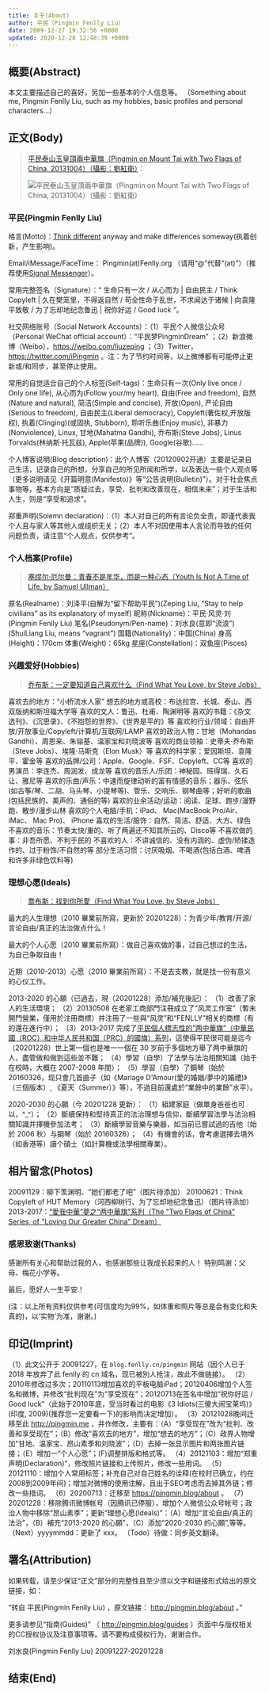 ```yaml
---
title: 关于(About)
author: 平民（Pingmin Fenlly Liu）
date: 2009-12-27 19:32:56 +0800
updated: 2020-12-28 12:48:39 +0800
---
```


## 概要(Abstract)

本文主要描述自己的喜好，另加一些基本的个人信息等。
（Something about me, Pingmin Fenlly Liu, such as my hobbies, basic profiles and personal characters…）

## 正文(Body)

> [平民泰山玉皇頂兩中華旗（Pingmin on Mount Tai with Two Flags of China, 20131004）（攝影：劉紅衛）](/post/loving-our-greater-china.html)：
>
> ![平民泰山玉皇頂兩中華旗（Pingmin on Mount Tai with Two Flags of China, 20131004）（攝影：劉紅衛）](https://pingmin.me/img/loving-our-greater-china/20131004-LOGC-TFC-PRC-Shandong-Mount-Tai-Jade-Emperor-Peak-Photographed-by-Liu-Hongwei.jpg "平民泰山玉皇頂兩中華旗（Pingmin on Mount Tai with Two Flags of China, 20131004）（攝影：劉紅衛）")

### 平民(Pingmin Fenlly Liu)

格言(Motto)：[Think different](/post/think-different-by-apple-inc.html) anyway and make differences someway(执着创新，产生影响)。

Email/iMessage/FaceTime： Pingmin(at)Fenlly.org （请用“@”代替“(at)”）（推荐使用[Signal Messenger](/tags/signal-messenger/)）。

常用完整签名（Signature）：“ 生命只有一次 / 从心而为 | 自由民主 / Think Copyleft | 久在樊笼里，不得返自然 / 苟全性命于乱世，不求闻达于诸候 | 向袁隆平致敬 / 为了忘却地纪念鲁迅 | 祝你好运 / Good luck ”。

社交网络账号（Social Network Accounts）：（1）平民个人微信公众号（Personal WeChat official account）：“平民梦PingminDream” ；（2）新浪微博（Weibo），https://weibo.com/liuzeping ；（3）Twitter，https://twitter.com/iPingmin 。注：为了节约时间等，以上微博都有可能停止更新或/和同步，甚至停止使用。

常用的自觉适合自己的个人标签(Self-tags)：生命只有一次(Only live once / Only one life), 从心而为(Follow your/my heart), 自由(Free and freedom), 自然(Nature and natural), 简洁(Simple and concise), 开放(Open), 严论自由(Serious to freedom), 自由民主(Liberal democracy), Copyleft(著佐权,开放版权), 执着(Clinging)(或固执, Stubborn), 聆听乐曲(Enjoy music), 非暴力(Nonviolence), Linux, 甘地(Mahatma Gandhi), 乔布斯(Steve Jobs), Linus Torvalds(林纳斯·托瓦兹), Apple(苹果(品牌)), Google(谷歌)……

个人博客说明(Blog description)：此个人博客（20120902开通）主要是记录自己生活，记录自己的所想，分享自己的所见所闻和所学，以及表达一些个人观点等（更多说明请见《开篇明意(Manifesto)》等“公告说明(Bulletin)”）。对于社会焦点事物等，基本方向是“质疑过去，享受、批判和改善现在，相信未来”；对于生活和人生，则是“享受和追求”。

郑重声明(Solemn declaration)：（1）本人对自己的所有言论负全责，即谨代表我个人且与家人等其他人或组织无关；（2）本人不对因使用本人言论而导致的任何问题负责，请注意“个人观点，仅供参考”。


### 个人档案(Profile)

> [塞缪尔·厄尔曼：青春不是年华，而是一种心态（Youth Is Not A Time of Life, by Samuel Ullman）](/post/youth-by-samuel-ullman.html)

原名(Realname)：刘泽平(自解为“留下帮助平民”)(Zeping Liu, “Stay to help civilians” as its explanatory of myself)
昵称(Nickname)：平民·风灵·刘(Pingmin Fenlly Liu)
笔名(Pseudonym/Pen-name)：刘水良(意即“流浪”)(ShuiLiang Liu, means “vagrant”)
国籍(Nationality)：中国(China)
身高(Height)：170cm
体重(Weight)：65kg
星座(Constellation)：双鱼座(Pisces)

### 兴趣爱好(Hobbies)

> [乔布斯：一定要知道自己喜欢什么（Find What You Love, by Steve Jobs）](/post/find-what-you-love-by-steve-jobs.html)

喜欢去的地方：“小桥流水人家”
想去的地方或高校：布达拉宫、长城、泰山、西双版纳和斯坦福大学等
喜欢的文人：鲁迅、杜甫、陶渊明等
喜欢的书籍：《杂文选刊》、《沉思录》、《不抱怨的世界》、《世界是平的》等
喜欢的行业/领域：自由开放/开放事业/Copyleft/计算机/互联网/LAMP
喜欢的政治人物：甘地（Mohandas Gandhi）、周恩来、朱镕基、温家宝和刘晓波等
喜欢的商业领袖：史蒂夫·乔布斯（Steve Jobs）、埃隆·马斯克（Elon Musk）等
喜欢的科学家：爱因斯坦、袁隆平、霍金等
喜欢的品牌/公司：Apple、Google、FSF、Copyleft、CC等
喜欢的男演员：李连杰、周润发、成龙等
喜欢的音乐人/乐团：神秘园、班得瑞、久石让、雅尼等
喜欢的乐曲/声乐：中速而旋律动听的富有情感的音乐；器乐、弦乐(如古筝/琴、二胡、马头琴、小提琴等)、管乐、交响乐、钢琴曲等；好听的歌曲(包括民族的、美声的、通俗的等)
喜欢的业余活动/运动：阅读、足球、跑步/漫野跑、散步/漫步山林
喜欢的个人电脑/手机：iPad、 Mac(MacBook Pro/Air、 iMac、 Mac Pro)、 iPhone
喜欢的生活/服饰：自然、简洁、舒适、大方、绿色
不喜欢的音乐：节奏太快/重的、听了两遍还不知其所云的、Disco等
不喜欢做的事：非吾所愿、不利于民的
不喜欢的人：不讲诚信的、没有内涵的、虚伪/矫揉造作的、过于粉饰/不自然的等
部分生活习惯：讨厌吸烟、不喝酒(包括白酒、啤酒和许多非绿色饮料等)

### 理想心愿(Ideals)

> [喬布斯：找到你所愛（Find What You Love, by Steve Jobs）](/post/find-what-you-love-by-steve-jobs.html)

最大的人生理想（2010 畢業前所寫，更新於 20201228）：为青少年/教育/开源/言论自由/真正的法治做点什么！

最大的个人心愿（2010 畢業前所寫）：做自己喜欢做的事，过自己想过的生活，为自己争取自由！

近期（2010-2013）心愿（2010 畢業前所寫）：不是去支教，就是找一份有意义的心仪工作。

2013-2020 的心願（已過去，現（20201228）添加/補充後記）：
（1）改善了家人的生活環境；
（2）20130508 在老家工商部門注冊成立了“风灵工作室”（暫未開門營業，僅用於注冊商標）并注冊了一些與“风灵”和“FENLLY”相关的商標（有的還在進行中）；
（3）2013-2017 完成了[平民個人標志性的“两中華旗”（中華民國（ROC）和中华人民共和国（PRC）的國旗）系列](/post/loving-our-greater-china.html)，這使得平民很可能是迄今（20201228）世上第一個也是唯一一個在 30 岁前于多個地方舉了两中華旗的人，盡管做和做到這些並不難；
（4）學習（自學）了法學与法治相關知識（始于在校時，大概在 2007-2008 年間）；
（5）學習（自學）了鋼琴（始於 20160326，现只會几首曲子（如《Mariage D'Amour(愛的婚姻/夢中的婚禮)》（三個版本）, 《夏天（Summer）》等），不過目前還處於“業餘中的業餘”水平）。

2020-2030 的心願（今 20201228 更新）：
（1）組建家庭（做單身爸爸也可以，^_^）；
（2）斷續保持和堅持真正的法治理想与信仰，斷續學習法學与法治相關知識并擇機參加法考；
（3）斷續學習音樂与樂器，如当前已嘗試過的吉他（始於 2006 秋）与鋼琴（始於 20160326）；
（4）有機會的话，會考慮選擇去境外（如香港等）讀个碩士（如計算機或法學相關專業）。

## 相片留念(Photos)

20091129：柳下羡渊明、“她们都老了吧”（图片待添加）
20100621：Think Copyleft of HUT Memory（河西柳树行、为了忘却地纪念鲁迅）（图片待添加）
2013-2017：[“愛我中華”夢之“两中華旗”系列（The "Two Flags of China" Series, of "Loving Our Greater China" Dream）](/post/loving-our-greater-china.html)

### 感恩致谢(Thanks)

感谢所有关心和帮助过我的人，也感谢那些让我成长起来的人！
特别鸣谢：父母、梅花小学等。

最后，愿好人一生平安！

(注：以上所有资料仅供参考(可信度均为99%，如体重和照片等总是会有变化和失真的)，以‘实物’为准，谢谢。)

## 印记(Imprint)

（1）此文公开于 20091227，在 `blog.fenlly.cn/pingmin` 网站（因个人已于 2018 年放弃了此 fenlly 的 cn 域名，现已被別人抢注，故此不做链接）。
（2）2010年修改过多次；20110113增加喜欢的平板电脑iPad；20120406增加个人签名和微博，并修改“批判现在”为“享受现在”；20120713在签名中增加“祝你好运 / Good luck”（此始于2010年底，受当时看过的电影《3 Idiots(三傻大闹宝莱坞)》(印度, 2009)(推荐您一定要看一下)的影响而决定增加）。
（3）20121028晚间迁移至此 http://pingmin.me ，并作修改，主要有：（A）“享受现在”改为“批判、改善和享受现在”；（B）修改“喜欢去的地方”，增加“想去的地方”；（C）政界人物增加“甘地、温家宝、昂山素季和刘晓波”；（D）去掉一张显示图片和两张图片链接；（E）增加一“个人心愿”；(F)调整排版和格式等。
（4）20121103：增加“郑重声明(Declaration)”，修改照片链接和上传照片，修改一些用词。
（5）20121110：增加个人常用标签；补充自己对自己姓名的诠释(在校时已确立，约在2008到2009年间)；增加对微博的使用注解，且出于SEO考虑而去掉其外链；修改一些措词。
（6）20200713：迁移至 https://pingmin.blog/about 。
（7）20201228：移除腾讯微博帐号（因腾讯已停服），增加个人微信公众号帐号；政治人物中移除“昂山素季”；更新“理想心愿(Ideals)”：（A）增加“言论自由/真正的法治”，（B）補充“2013-2020 的心願”，（C）添加“2020-2030 的心願”,等等。
（Next）yyyymmdd：更新了 xxx。
（Todo）待做：同步英文翻译。

## 署名(Attribution)

如果转载，请至少保证“正文”部分的完整性且至少须以文字和链接形式给出的原文链接，如：

“转自 平民(Pingmin Fenlly Liu) ，原文链接： http://pingmin.blog/about 。”

更多请参见“指南(Guides)” （ http://pingmin.blog/guides ）页面中与版权相关的CC授权协议及注意事项等。请不要构成侵权行为，谢谢合作。



刘水良(Pingmin Fenlly Liu)
20091227-20201228

## 结束(End)
